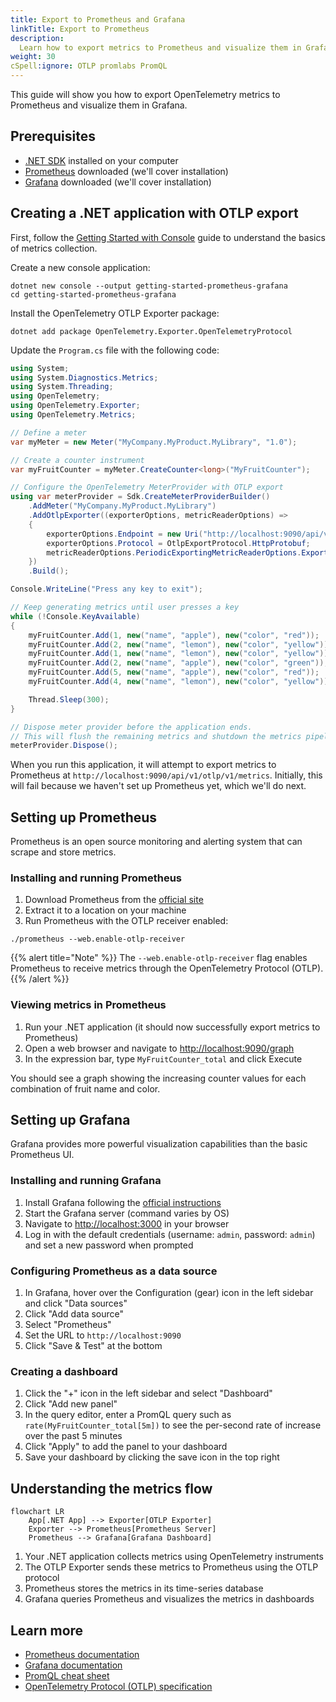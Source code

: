 ```yaml
---
title: Export to Prometheus and Grafana
linkTitle: Export to Prometheus
description:
  Learn how to export metrics to Prometheus and visualize them in Grafana
weight: 30
cSpell:ignore: OTLP promlabs PromQL
---
```


This guide will show you how to export OpenTelemetry metrics to Prometheus and
visualize them in Grafana.

## Prerequisites

- [.NET SDK](https://dotnet.microsoft.com/download) installed on your computer
- [Prometheus](https://prometheus.io/download/) downloaded (we'll cover
  installation)
- [Grafana](https://grafana.com/docs/grafana/latest/installation/) downloaded
  (we'll cover installation)

## Creating a .NET application with OTLP export

First, follow the
[Getting Started with Console](/docs/languages/dotnet/metrics/getting-started-console/)
guide to understand the basics of metrics collection.

Create a new console application:

```shell
dotnet new console --output getting-started-prometheus-grafana
cd getting-started-prometheus-grafana
```

Install the OpenTelemetry OTLP Exporter package:

```shell
dotnet add package OpenTelemetry.Exporter.OpenTelemetryProtocol
```

Update the `Program.cs` file with the following code:

```csharp
using System;
using System.Diagnostics.Metrics;
using System.Threading;
using OpenTelemetry;
using OpenTelemetry.Exporter;
using OpenTelemetry.Metrics;

// Define a meter
var myMeter = new Meter("MyCompany.MyProduct.MyLibrary", "1.0");

// Create a counter instrument
var myFruitCounter = myMeter.CreateCounter<long>("MyFruitCounter");

// Configure the OpenTelemetry MeterProvider with OTLP export
using var meterProvider = Sdk.CreateMeterProviderBuilder()
    .AddMeter("MyCompany.MyProduct.MyLibrary")
    .AddOtlpExporter((exporterOptions, metricReaderOptions) =>
    {
        exporterOptions.Endpoint = new Uri("http://localhost:9090/api/v1/otlp/v1/metrics");
        exporterOptions.Protocol = OtlpExportProtocol.HttpProtobuf;
        metricReaderOptions.PeriodicExportingMetricReaderOptions.ExportIntervalMilliseconds = 1000;
    })
    .Build();

Console.WriteLine("Press any key to exit");

// Keep generating metrics until user presses a key
while (!Console.KeyAvailable)
{
    myFruitCounter.Add(1, new("name", "apple"), new("color", "red"));
    myFruitCounter.Add(2, new("name", "lemon"), new("color", "yellow"));
    myFruitCounter.Add(1, new("name", "lemon"), new("color", "yellow"));
    myFruitCounter.Add(2, new("name", "apple"), new("color", "green"));
    myFruitCounter.Add(5, new("name", "apple"), new("color", "red"));
    myFruitCounter.Add(4, new("name", "lemon"), new("color", "yellow"));

    Thread.Sleep(300);
}

// Dispose meter provider before the application ends.
// This will flush the remaining metrics and shutdown the metrics pipeline.
meterProvider.Dispose();
```

When you run this application, it will attempt to export metrics to Prometheus
at `http://localhost:9090/api/v1/otlp/v1/metrics`. Initially, this will fail
because we haven't set up Prometheus yet, which we'll do next.

## Setting up Prometheus

Prometheus is an open source monitoring and alerting system that can scrape and
store metrics.

### Installing and running Prometheus

1. Download Prometheus from the [official site](https://prometheus.io/download/)
2. Extract it to a location on your machine
3. Run Prometheus with the OTLP receiver enabled:

```shell
./prometheus --web.enable-otlp-receiver
```

{{% alert title="Note" %}} The `--web.enable-otlp-receiver` flag enables
Prometheus to receive metrics through the OpenTelemetry Protocol (OTLP).
{{% /alert %}}

### Viewing metrics in Prometheus

1. Run your .NET application (it should now successfully export metrics to
   Prometheus)
2. Open a web browser and navigate to
   [http://localhost:9090/graph](http://localhost:9090/graph)
3. In the expression bar, type `MyFruitCounter_total` and click Execute

You should see a graph showing the increasing counter values for each
combination of fruit name and color.

## Setting up Grafana

Grafana provides more powerful visualization capabilities than the basic
Prometheus UI.

### Installing and running Grafana

1. Install Grafana following the
   [official instructions](https://grafana.com/docs/grafana/latest/installation/)
2. Start the Grafana server (command varies by OS)
3. Navigate to [http://localhost:3000](http://localhost:3000) in your browser
4. Log in with the default credentials (username: `admin`, password: `admin`)
   and set a new password when prompted

### Configuring Prometheus as a data source

1. In Grafana, hover over the Configuration (gear) icon in the left sidebar and
   click "Data sources"
2. Click "Add data source"
3. Select "Prometheus"
4. Set the URL to `http://localhost:9090`
5. Click "Save & Test" at the bottom

### Creating a dashboard

1. Click the "+" icon in the left sidebar and select "Dashboard"
2. Click "Add new panel"
3. In the query editor, enter a PromQL query such as
   `rate(MyFruitCounter_total[5m])` to see the per-second rate of increase over
   the past 5 minutes
4. Click "Apply" to add the panel to your dashboard
5. Save your dashboard by clicking the save icon in the top right

## Understanding the metrics flow

```mermaid
flowchart LR
    App[.NET App] --> Exporter[OTLP Exporter]
    Exporter --> Prometheus[Prometheus Server]
    Prometheus --> Grafana[Grafana Dashboard]
```

1. Your .NET application collects metrics using OpenTelemetry instruments
2. The OTLP Exporter sends these metrics to Prometheus using the OTLP protocol
3. Prometheus stores the metrics in its time-series database
4. Grafana queries Prometheus and visualizes the metrics in dashboards

## Learn more

- [Prometheus documentation](https://prometheus.io/docs/introduction/overview/)
- [Grafana documentation](https://grafana.com/docs/grafana/latest/)
- [PromQL cheat sheet](https://promlabs.com/promql-cheat-sheet/)
- [OpenTelemetry Protocol (OTLP) specification](/docs/specs/otel/protocol/otlp/)
